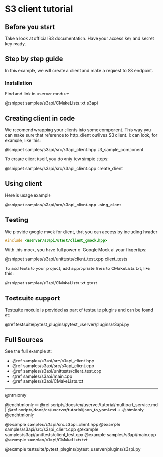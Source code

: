 # S3 client tutorial

## Before you start

Take a look at official S3 documentation. Have your access key and secret key ready.

## Step by step guide

In this example, we will create a client and make a request to S3 endpoint.

### Installation


Find and link to userver module:

@snippet samples/s3api/CMakeLists.txt  s3api

## Creating client in code

We recomend wrapping your clients into some component. This way you can make sure that reference to http_client outlives S3 client. It can look, for example, like this:

@snippet samples/s3api/src/s3api_client.hpp s3_sample_component


To create client itself, you do only few simple steps:

@snippet samples/s3api/src/s3api_client.cpp create_client

## Using client

Here is usage example

@snippet samples/s3api/src/s3api_client.cpp using_client

## Testing

We provide google mock for client, that you can access by including header
```cpp
#include <userver/s3api/utest/client_gmock.hpp>
```

With this mock, you have full power of Google Mock at your fingertips:

@snippet samples/s3api/unittests/client_test.cpp  client_tests

To add tests to your project, add appropriate lines to CMakeLists.txt, like this:

@snippet samples/s3api/CMakeLists.txt  gtest


## Testsuite support

Testsuite module is provided as part of testsuite plugins and can be found at:

@ref testsuite/pytest_plugins/pytest_userver/plugins/s3api.py


## Full Sources

See the full example at:

* @ref samples/s3api/src/s3api_client.hpp
* @ref samples/s3api/src/s3api_client.cpp
* @ref samples/s3api/unittests/client_test.cpp
* @ref samples/s3api/main.cpp
* @ref samples/s3api/CMakeLists.txt


----------

@htmlonly <div class="bottom-nav"> @endhtmlonly
⇦ @ref scripts/docs/en/userver/tutorial/multipart_service.md | @ref scripts/docs/en/userver/tutorial/json_to_yaml.md ⇨
@htmlonly </div> @endhtmlonly

@example samples/s3api/src/s3api_client.hpp
@example samples/s3api/src/s3api_client.cpp
@example samples/s3api/unittests/client_test.cpp
@example samples/s3api/main.cpp
@example samples/s3api/CMakeLists.txt

@example testsuite/pytest_plugins/pytest_userver/plugins/s3api.py
